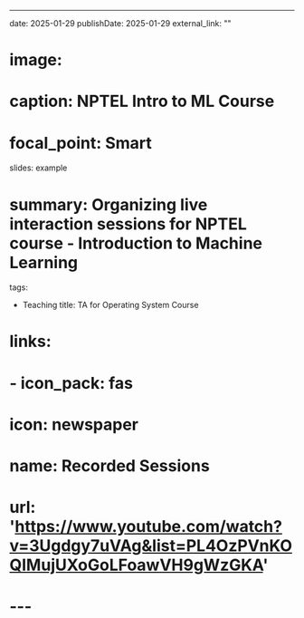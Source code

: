 ---
date: 2025-01-29
publishDate: 2025-01-29
external_link: ""
# image:
#   caption: NPTEL Intro to ML Course
#   focal_point: Smart
slides: example
# summary: Organizing live interaction sessions for NPTEL course - Introduction to Machine Learning
tags:
- Teaching
title: TA for Operating System Course
# links:
#   - icon_pack: fas
#     icon: newspaper
#     name: Recorded Sessions
#     url: 'https://www.youtube.com/watch?v=3Ugdgy7uVAg&list=PL4OzPVnKOQIMujUXoGoLFoawVH9gWzGKA'
# ---
<!-- Offering Teaching Assistanceship in [Introduction to Machine Learning](https://onlinecourses.nptel.ac.in/noc25_cs46/preview), NPTEL Course in Spring 2025 semester. The course will provide:
* intermediate level knowledge of python programming language
* hands-on problem solving experience (case-studies) with various open source libraries such as numpy, pandas, matplotlib, tensorflow, pytorch, etc.

Prerequisites: Basic concepts of Programming, beginner level C.<br>
Mode:	Online Every Saturday, 6:00 PM - 8:00 PM (26 hours in total) -->